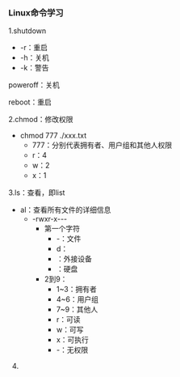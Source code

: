 ### Linux命令学习

1.shutdown

- -r：重启 
- -h：关机
- -k：警告

poweroff：关机

reboot：重启

2.chmod：修改权限

- chmod 777 ./xxx.txt
  - 777：分别代表拥有者、用户组和其他人权限
  - r：4
  - w：2
  - x：1

3.ls：查看，即list

- al：查看所有文件的详细信息
  - -rwxr-x---
    - 第一个字符
      - -：文件
      - d：
      - ：外接设备
      - ：硬盘
    - 2到9：
      - 1~3：拥有者
      - 4~6：用户组
      - 7~9：其他人
      - r：可读
      - w：可写
      - x：可执行
      - -：无权限

4.